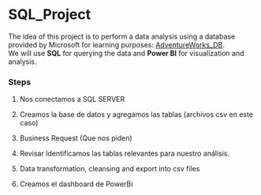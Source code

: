 # SQL_Project
The idea of this project is to perform a data analysis using a database provided by Microsoft for learning purposes: [AdventureWorks_DB](https://learn.microsoft.com/en-us/sql/samples/adventureworks-install-configure?view=sql-server-ver15&tabs=ssms).  
We will use **SQL** for querying the data and **Power BI** for visualization and analysis.




### Steps

1. Nos conectamos a SQL SERVER

2. Creamos la base de datos y agregamos las tablas (archivos csv en este caso)

3. Business Request (Que nos piden)

4. Revisar 
Identificamos las tablas relevantes para nuestro análisis. 

5. Data transformation, cleansing and export into csv files

6. Creamos el dashboard de PowerBi

